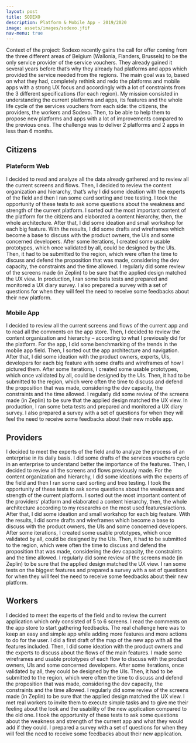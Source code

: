 ```yaml
---
layout: post
title: SODEXO
description: Platform & Mobile App - 2019/2020
image: assets/images/sodexo.jfif
nav-menu: true
---
```


Context of the project: Sodexo recently gains the call for offer coming from the three different areas of Belgium (Wallonia, Flanders, Brussels) to be the only service provider of the service vouchers. 
They already gained it several years before that’s why they already had platforms and apps which provided the service needed from the regions. The main goal was to, based on what they had, completely rethink and redo the platforms and mobile apps with a strong UX focus and accordingly with a lot of constraints from the 3 different specifications (for each region).
My mission consisted in understanding the current platforms and apps, its features and the whole life cycle of the services vouchers from each side: the citizens, the providers, the workers and Sodexo. Then, to be able to help them to propose new platforms and apps with a lot of improvements compared to the previous ones. The challenge was to deliver 2 platforms and 2 apps in less than 6 months.

## Citizens

### Plateform Web
I decided to read and analyze all the data already gathered and to review all the current screens and flows. Then, I decided to review the content organization and hierarchy, that’s why I did some ideation with the experts of the field and then I ran some card sorting and tree testing. I took the opportunity of these tests to ask some questions about the weakness and strength of the current platform. I sorted out the most important content of the platform for the citizens and elaborated a content hierarchy, then, the whole architecture. After that, I did some ideation and small workshop for each big feature. With the results, I did some drafts and wireframes which become a base to discuss with the product owners, the UIs and some concerned developers. After some iterations, I created some usable prototypes, which once validated by all, could be designed by the UIs. Then, it had to be submitted to the region, which were often the time to discuss and defend the proposition that was made, considering the dev capacity, the constraints and the time allowed. I regularly did some review of the screens made (in Zeplin) to be sure that the applied design matched the UX view.
In production, I ran some beta tests and prepared and monitored a UX diary survey. I also prepared a survey with a set of questions for when they will feel the need to receive some feedbacks about their new platform.

### Mobile App
I decided to review all the current screens and flows of the current app and to read all the comments on the app store. Then, I decided to review the content organization and hierarchy – according to what I previously did for the platform. For the app, I did some benchmarking of the trends in the mobile app field. Then, I sorted out the app architecture and navigation.
After that, I did some ideation with the product owners, experts, UIs, developers for each big feature with some drafts and wireframes of how I pictured them. After some iterations, I created some usable prototypes, which once validated by all, could be designed by the UIs. Then, it had to be submitted to the region, which were often the time to discuss and defend the proposition that was made, considering the dev capacity, the constraints and the time allowed. I regularly did some review of the screens made (in Zeplin) to be sure that the applied design matched the UX view.
In production, I ran some beta tests and prepared and monitored a UX diary survey. I also prepared a survey with a set of questions for when they will feel the need to receive some feedbacks about their new mobile app.

## Providers
I decided to meet the experts of the field and to analyze the process of an enterprise in its daily basis. I did some drafts of the services vouchers cycle in an enterprise to understand better the importance of the features.
Then, I decided to review all the screens and flows previously made. For the content organization and hierarchy, I did some ideations with the experts of the field and then I ran some card sorting and tree testing. I took the opportunity of these tests to ask some questions about the weakness and strength of the current platform.
I sorted out the most important content of the providers’ platform and elaborated a content hierarchy, then, the whole architecture according to my researchs on the most used features/actions. After that, I did some ideation and small workshop for each big feature. With the results, I did some drafts and wireframes which become a base to discuss with the product owners, the UIs and some concerned developers. After some iterations, I created some usable prototypes, which once validated by all, could be designed by the UIs. Then, it had to be submitted to the region, which were often the time to discuss and defend the proposition that was made, considering the dev capacity, the constraints and the time allowed. I regularly did some review of the screens made (in Zeplin) to be sure that the applied design matched the UX view.
I ran some tests on the biggest features and prepared a survey with a set of questions for when they will feel the need to receive some feedbacks about their new platform.

## Workers
I decided to meet the experts of the field and to review the current application which only consisted of 5 to 6 screens. I read the comments on the app store to start gathering feedbacks. The real challenge here was to keep an easy and simple app while adding more features and more actions to do for the user. I did a first draft of the map of the new app with all the features included. Then, I did some ideation with the product owners and the experts to discuss about the flows of the main features.
I made some wireframes and usable prototypes of each flow to discuss with the product owners, UIs and some concerned developers. After some iterations, once validated by all, they could be designed by the UIs. Then, it had to be submitted to the region, which were often the time to discuss and defend the proposition that was made, considering the dev capacity, the constraints and the time allowed. I regularly did some review of the screens made (in Zeplin) to be sure that the applied design matched the UX view. I met real workers to invite them to execute simple tasks and to give me their feeling about the look and the usability of the new application compared to the old one. I took the opportunity of these tests to ask some questions about the weakness and strength of the current app and what they would add if they could. 
I prepared a survey with a set of questions for when they will feel the need to receive some feedbacks about their new application.